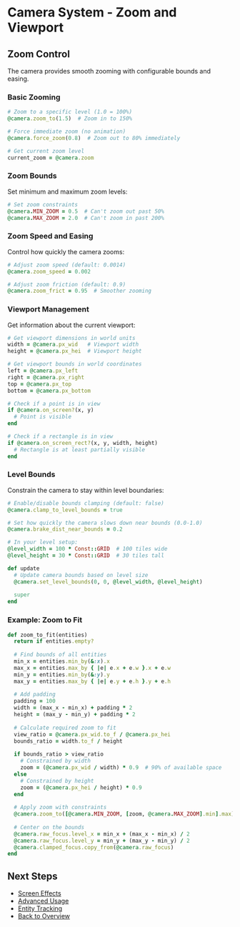 # Camera System - Zoom and Viewport

## Zoom Control

The camera provides smooth zooming with configurable bounds and easing.

### Basic Zooming

```ruby
# Zoom to a specific level (1.0 = 100%)
@camera.zoom_to(1.5)  # Zoom in to 150%

# Force immediate zoom (no animation)
@camera.force_zoom(0.8)  # Zoom out to 80% immediately

# Get current zoom level
current_zoom = @camera.zoom
```

### Zoom Bounds

Set minimum and maximum zoom levels:

```ruby
# Set zoom constraints
@camera.MIN_ZOOM = 0.5  # Can't zoom out past 50%
@camera.MAX_ZOOM = 2.0  # Can't zoom in past 200%
```

### Zoom Speed and Easing

Control how quickly the camera zooms:

```ruby
# Adjust zoom speed (default: 0.0014)
@camera.zoom_speed = 0.002

# Adjust zoom friction (default: 0.9)
@camera.zoom_frict = 0.95  # Smoother zooming
```

### Viewport Management

Get information about the current viewport:

```ruby
# Get viewport dimensions in world units
width = @camera.px_wid   # Viewport width
height = @camera.px_hei  # Viewport height

# Get viewport bounds in world coordinates
left = @camera.px_left
right = @camera.px_right
top = @camera.px_top
bottom = @camera.px_bottom

# Check if a point is in view
if @camera.on_screen?(x, y)
  # Point is visible
end

# Check if a rectangle is in view
if @camera.on_screen_rect?(x, y, width, height)
  # Rectangle is at least partially visible
end
```

### Level Bounds

Constrain the camera to stay within level boundaries:

```ruby
# Enable/disable bounds clamping (default: false)
@camera.clamp_to_level_bounds = true

# Set how quickly the camera slows down near bounds (0.0-1.0)
@camera.brake_dist_near_bounds = 0.2

# In your level setup:
@level_width = 100 * Const::GRID  # 100 tiles wide
@level_height = 30 * Const::GRID  # 30 tiles tall

def update
  # Update camera bounds based on level size
  @camera.set_level_bounds(0, 0, @level_width, @level_height)
  
  super
end
```

### Example: Zoom to Fit

```ruby
def zoom_to_fit(entities)
  return if entities.empty?
  
  # Find bounds of all entities
  min_x = entities.min_by(&:x).x
  max_x = entities.max_by { |e| e.x + e.w }.x + e.w
  min_y = entities.min_by(&:y).y
  max_y = entities.max_by { |e| e.y + e.h }.y + e.h
  
  # Add padding
  padding = 100
  width = (max_x - min_x) + padding * 2
  height = (max_y - min_y) + padding * 2
  
  # Calculate required zoom to fit
  view_ratio = @camera.px_wid.to_f / @camera.px_hei
  bounds_ratio = width.to_f / height
  
  if bounds_ratio > view_ratio
    # Constrained by width
    zoom = (@camera.px_wid / width) * 0.9  # 90% of available space
  else
    # Constrained by height
    zoom = (@camera.px_hei / height) * 0.9
  end
  
  # Apply zoom with constraints
  @camera.zoom_to([@camera.MIN_ZOOM, [zoom, @camera.MAX_ZOOM].min].max)
  
  # Center on the bounds
  @camera.raw_focus.level_x = min_x + (max_x - min_x) / 2
  @camera.raw_focus.level_y = min_y + (max_y - min_y) / 2
  @camera.clamped_focus.copy_from(@camera.raw_focus)
end
```

## Next Steps

- [Screen Effects](./04_screen_effects.md)
- [Advanced Usage](./05_advanced_usage.md)
- [Entity Tracking](./02_entity_tracking.md)
- [Back to Overview](./01_overview.md)
